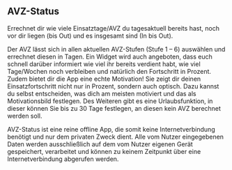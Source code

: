 ## AVZ-Status

Errechnet dir wie viele Einsatztage/AVZ du tagesaktuell bereits hast, noch vor dir liegen (bis Out) und es insgesamt sind (In bis Out).

Der AVZ lässt sich in allen aktuellen AVZ-Stufen (Stufe 1 – 6) auswählen und errechnet diesen in Tagen.
Ein Widget wird auch angeboten, dass euch schnell darüber informiert wie viel ihr bereits verdient habt, wie viel Tage/Wochen noch verbleiben und natürlich den Fortschritt in Prozent.
Zudem bietet dir die App eine echte Motivation! Sie zeigt dir deinen Einsatzfortschritt nicht nur in Prozent, sondern auch optisch. Dazu kannst du selbst entscheiden, was dich am meisten motiviert und das als Motivationsbild festlegen.
Des Weiteren gibt es eine Urlaubsfunktion, in dieser können Sie bis zu 30 Tage festlegen, an diesen kein AVZ berechnet werden soll.

AVZ-Status ist eine reine offline App, die somit keine Internetverbindung benötigt und nur dem privaten Zweck dient. Alle vom Nutzer eingegebenen Daten werden ausschließlich auf dem vom Nutzer eigenen Gerät gespeichert, verarbeitet und können zu keinem Zeitpunkt über eine Internetverbindung abgerufen werden.

